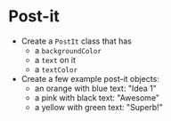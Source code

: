 # Post-it

- Create a `PostIt` class that has
  - a `backgroundColor`
  - a `text` on it
  - a `textColor`
- Create a few example post-it objects:
  - an orange with blue text: "Idea 1"
  - a pink with black text: "Awesome"
  - a yellow with green text: "Superb!"

